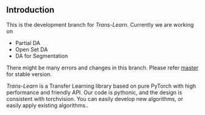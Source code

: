 ## Introduction
This is the development branch for *Trans-Learn*. Currently we are working on 

- Partial DA
- Open Set DA
- DA for Segmentation

There might be many errors and changes in this branch. Please refer [master](https://github.com/thuml/Transfer-Learning-Library) for stable version.

*Trans-Learn* is a Transfer Learning library based on pure PyTorch with high performance and friendly API. 
Our code is pythonic, and the design is consistent with torchvision. You can easily develop new algorithms, or easily apply existing algorithms..

